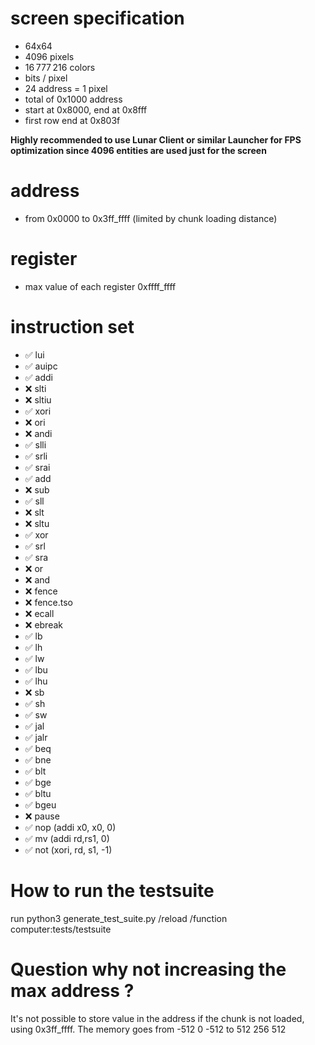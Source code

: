 # screen specification
- 64x64
- 4096 pixels
- 16 777 216 colors
-  bits / pixel
- 24 address = 1 pixel
- total of 0x1000 address
- start at 0x8000, end at 0x8fff
- first row end at 0x803f

**Highly recommended to use Lunar Client or similar Launcher for FPS optimization since 4096 entities are used just for the screen**

# address
- from 0x0000 to 0x3ff_ffff
(limited by chunk loading distance)

# register
- max value of each register 0xffff_ffff

# instruction set
- ✅ lui
- ✅ auipc
- ✅ addi
- ❌ slti
- ❌ sltiu
- ✅ xori
- ❌ ori
- ❌ andi
- ✅ slli
- ✅ srli
- ✅ srai
- ✅ add
- ❌ sub
- ✅ sll
- ❌ slt
- ❌ sltu
- ✅ xor
- ✅ srl
- ✅ sra
- ❌ or
- ❌ and
- ❌ fence
- ❌ fence.tso
- ❌ ecall
- ❌ ebreak
- ✅ lb
- ✅ lh
- ✅ lw
- ✅ lbu
- ✅ lhu
- ❌ sb
- ✅ sh
- ✅ sw
- ✅ jal
- ✅ jalr
- ✅ beq
- ✅ bne
- ✅ blt
- ✅ bge
- ✅ bltu
- ✅ bgeu
- ❌ pause
- ✅ nop (addi x0, x0, 0)
- ✅ mv (addi rd,rs1, 0)
- ✅ not (xori, rd, s1, -1)


# How to run the testsuite
run python3 generate_test_suite.py
/reload
/function computer:tests/testsuite

# Question why not increasing the max address ?
It's not possible to store value in the address if the chunk is not loaded, using 0x3ff_ffff.
The memory goes from -512 0 -512 to 512 256 512